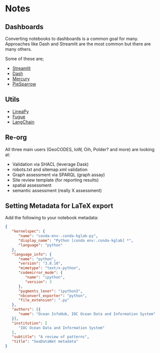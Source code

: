 # Notes

## Dashboards

Converting notebooks to dashboards is a common goal for many.  Approaches 
like Dash and Streamlit are the most common but there are many others.

Some of these are; 

* [Streamlit](https://streamlit.io/)
* [Dash](https://plotly.com/dash/)
* [Mercury](https://github.com/mljar/mercury)
* [PieSparrow](https://piesparrow.itsdaniyalm.com/)


## Utils

* [LineaPy](https://github.com/LineaLabs/lineapy)
* [Fugue](https://fugue-tutorials.readthedocs.io/tutorials/quick_look/ten_minutes.html)
* [LangChain](https://github.com/hwchase17/langchain)

## Re-org

All three main users (GeoCODES, IoW, Oih, Polder? and more) are looking at:

- Validation via SHACL (leverage Dask)
- robots.txt and sitemap.xml validation
- Graph assessment via SPARQL (graph assay)
- Site review template (for reporting results)
- spatial assessment
- semantic assessment (really X assessment)



## Setting Metadata for LaTeX export

Add the following to your notebook metadata:

```JSON
{
   "kernelspec": {
      "name": "conda-env-.conda-kglab-py",
      "display_name": "Python [conda env:.conda-kglab] *",
      "language": "python"
   },
   "language_info": {
      "name": "python",
      "version": "3.8.10",
      "mimetype": "text/x-python",
      "codemirror_mode": {
         "name": "ipython",
         "version": 3
      },
      "pygments_lexer": "ipython3",
      "nbconvert_exporter": "python",
      "file_extension": ".py"
   },
   "authors": [{
      "name": "Ocean InfoHub, IOC Ocean Data and Information System"
   }],
   "institution": [
      "IOC Ocean Data and Information System"
   ],
   "subtitle": "A review of patterns",
   "title": "SeaDataNet metadata"
}

```
